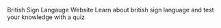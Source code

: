 British Sign Langauge Website
Learn about british sign language and test your knowledge with a quiz
